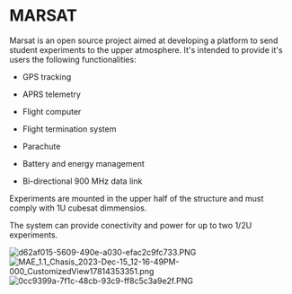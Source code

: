 # MARSAT

Marsat is an open source project aimed at developing a platform to send student experiments to the upper atmosphere. It's intended to provide it's users the following functionalities:

* GPS tracking

* APRS telemetry

* Flight computer

* Flight termination system

* Parachute

* Battery and energy management

* Bi-directional 900 MHz data link



Experiments are mounted in the upper half of the structure and must comply with 1U cubesat dimmensios. 

The system can provide conectivity and power for up to two 1/2U experiments. 



<img src="file:///C:/Users/Mark/Documents/GitHub/marsat/images/d62af015-5609-490e-a030-efac2c9fc733.PNG" title="" alt="d62af015-5609-490e-a030-efac2c9fc733.PNG" data-align="center">

<img src="file:///C:/Users/Mark/Documents/GitHub/marsat/images/MAE_1.1_Chasis_2023-Dec-15_12-16-49PM-000_CustomizedView17814353351.png" title="" alt="MAE_1.1_Chasis_2023-Dec-15_12-16-49PM-000_CustomizedView17814353351.png" data-align="center">

<img src="file:///C:/Users/Mark/Documents/GitHub/marsat/images/0cc9399a-7f1c-48cb-93c9-ff8c5c3a9e2f.PNG" title="" alt="0cc9399a-7f1c-48cb-93c9-ff8c5c3a9e2f.PNG" data-align="center">
